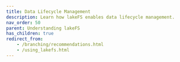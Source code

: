 ```yaml
---
title: Data Lifecycle Management
description: Learn how lakeFS enables data lifecycle management.
nav_order: 50
parent: Understanding lakeFS
has_children: true
redirect_from:
    - /branching/recommendations.html
    - /using_lakefs.html
---
```

